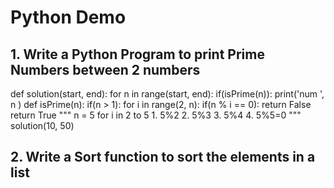 # Python Demo
## 1. Write a Python Program to print Prime Numbers between 2 numbers

def solution(start, end):
    for n in range(start, end):
        if(isPrime(n)):
            print('num ', n )
def isPrime(n):
    if(n > 1):
        for i in range(2, n):
            if(n % i == 0):
                return False
        return True
"""
  n = 5
  for i in 2 to 5
     1. 5%2
     2. 5%3
     3. 5%4
     4. 5%5=0
"""
solution(10, 50)

## 2. Write a Sort function to sort the elements in a list
